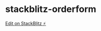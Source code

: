 # stackblitz-orderform

[Edit on StackBlitz ⚡️](https://stackblitz.com/edit/stackblitz-starters-lkrjrq)